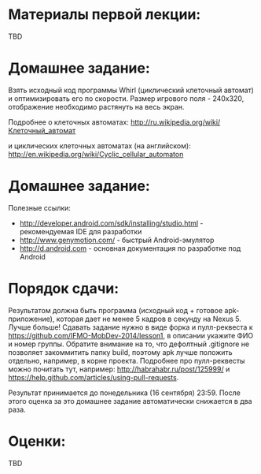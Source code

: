 Материалы первой лекции:
=======
TBD

Домашнее задание:
=======
Взять исходный код программы Whirl (циклический клеточный автомат) и оптимизировать его по скорости.
Размер игрового поля - 240x320, отображение необходимо растянуть на весь экран.

Подробнее о клеточных автоматах:
http://ru.wikipedia.org/wiki/Клеточный_автомат

и циклических клеточных автоматах (на английском):
http://en.wikipedia.org/wiki/Cyclic_cellular_automaton

Домашнее задание:
=======
Полезные ссылки:
 - http://developer.android.com/sdk/installing/studio.html - рекомендуемая IDE для разработки
 - http://www.genymotion.com/ - быстрый Android-эмулятор
 - http://d.android.com - основная документация по разработке под Android

Порядок сдачи:
=======
Результатом должна быть программа (исходный код + готовое apk-приложение), которая дает не менее 5 кадров в секунду на Nexus 5. Лучше больше!
Сдавать задание нужно в виде форка и пулл-реквеста к https://github.com/IFMO-MobDev-2014/lesson1, в описании укажите ФИО и номер группы.
Обратите внимание на то, что дефолтный .gitignore не позволяет закоммитить папку build, поэтому apk лучше положить отдельно, например, в корне проекта.
Подробнее про пулл-реквесты можно почитать тут, например: http://habrahabr.ru/post/125999/ и https://help.github.com/articles/using-pull-requests.

Результат принимается до понедельника (16 сентября) 23:59. После этого оценка за это домашнее задание автоматически снижается в два раза.

Оценки:
=======
TBD

